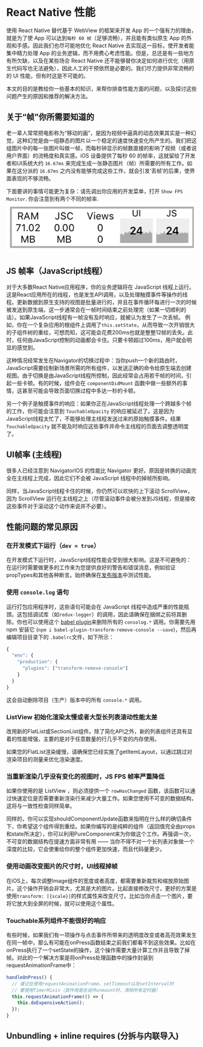 # React Native 性能

使用 React Native 替代基于 WebView 的框架来开发 App 的一个强有力的理由，就是为了使 App 可以达到`每秒 60 帧`（足够流畅），并且能有类似原生 App 的外观和手感。因此我们也尽可能地优化 React Native 去实现这一目标，使开发者能集中精力处理 App 的业务逻辑，而不用费心考虑性能。但是，总还是有一些地方有所欠缺，以及在某些场合 React Native 还不能够替你决定如何进行优化（用原生代码写也无法避免），因此人工的干预依然是必要的。我们尽力提供非常流畅的的 UI 性能，但有时这是不可能的。

本文的目的是教给你一些基本的知识，来帮你排查性能方面的问题，以及探讨这些问题产生的原因和推荐的解决方法。

## 关于“帧”你所需要知道的

老一辈人常常把电影称为“移动的画”，是因为视频中逼真的动态效果其实是一种幻觉，这种幻觉是由一组静态的图片以一个稳定的速度快速变化所产生的。我们把这组图片中的每一张图片叫做一帧，而每秒钟显示的帧数直接的影响了视频（或者说用户界面）的流畅度和真实感。iOS 设备提供了每秒 60 的帧率，这就留给了开发者和UI系统大约 `16.67ms` 来完成生成一张静态图片（帧）所需要的所有工作。如果在这分派的 `16.67ms` 之内没有能够完成这些工作，就会引发‘丢帧’的后果，使界面表现的不够流畅。

下面要讲的事情可能更为复杂：请先调出你应用的开发菜单，打开 `Show FPS Monitor`. 你会注意到有两个不同的帧率.
![PerfUtil.png](/images/PerfUtil.png)

## JS 帧率（JavaScript线程）

对于大多数React Native应用程序，你的业务逻辑将在 JavaScript 线程上运行。这是React应用所在的线程，也是发生API调用，以及处理触摸事件等操作的线程。更新数据到原生支持的视图是批量进行的，并且在事件循环每进行一次的时候被发送到原生端，这一步通常会在一帧时间结束之前处理完（如果一切顺利的话）。如果JavaScript线程有一帧没有及时响应，就被认为发生了一次丢帧。 例如，你在一个复杂应用的根组件上调用了`this.setState`，从而导致一次开销很大的子组件树的重绘，可想而知，这可能会花费200ms也就是整整12帧的丢失。此时，任何由JavaScript控制的动画都会卡住。只要卡顿超过100ms，用户就会明显的感觉到。

这种情况经常发生在Navigator的切换过程中：当你push一个新的路由时，JavaScript需要绘制新场景所需的所有组件，以发送正确的命令给原生端去创建视图。由于切换是由JavaScript线程所控制，因此经常会占用若干帧的时间，引起一些卡顿。有的时候，组件会在 `componentDidMount` 函数中做一些额外的事情，这甚至可能会导致页面切换过程中多达一秒的卡顿。

另一个例子是触摸事件的响应：如果你正在JavaScript线程处理一个跨越多个帧的工作，你可能会注意到 `TouchableOpacity` 的响应被延迟了。这是因为JavaScript线程太忙了，不能够处理主线程发送过来的原始触摸事件。结果 `TouchableOpacity` 就不能及时响应这些事件并命令主线程的页面去调整透明度了。

## UI帧率 (主线程)

很多人已经注意到 NavigatorIOS 的性能比 Navigator 更好。原因是转换的动画完全在主线程上完成，因此它们不会被 JavaScript 线程中的掉帧所影响。

同样，当JavaScript线程卡住的时候，你仍然可以欢快的上下滚动 ScrollView，因为 ScrollView 运行在主线程之上（尽管滚动事件会被分发到JS线程，但是接收这些事件对于滚动这个动作来说并不必要）。

## 性能问题的常见原因

### 在开发模式下运行（`dev = true`）

在开发模式下运行时，JavaScript线程性能会受到很大影响。这是不可避免的：在运行时需要做更多的工作来为您提供良好的警告和错误消息，例如验证propTypes和其他各种断言。始终确保在[发布版本](https://facebook.github.io/react-native/docs/running-on-device#building-your-app-for-production)中测试性能。

### 使用 `console.log` 语句

运行打包应用程序时，这些语句可能会在 JavaScript 线程中造成严重的性能瓶颈。这包括调试库（如`redux-logger`）的调用，因此请确保在捆绑之前将其删除。你也可以使用这个 [babel plugin](https://babeljs.io/docs/en/babel-plugin-transform-remove-console/)来删除所有的 `consolog.*` 调用。你需要先用 npm 安装它 (`npm i babel-plugin-transform-remove-console --save`)，然后再编辑项目目录下的 `.babelrc`文件，如下所示：

```js
{
  "env": {
    "production": {
      "plugins": ["transform-remove-console"]
    }
  }
}
```

这会自动删除项目（生产）版本中的所有 `console.*` 调用。

### ListView 初始化渲染太慢或者大型长列表滚动性能太差

改用新的FlatList或SectionList组件。除了简化API之外，新的列表组件还具有显着的性能增强，主要的是对于任意数量的行几乎不变的内存使用。

如果您的FlatList渲染缓慢，请确保您已经实施了getItemLayout，以通过跳过对渲染项目的测量来优化渲染速度。

### 当重新渲染几乎没有变化的视图时，JS FPS 帧率严重降低

如果你使用的是 ListView ，则必须提供一个 `rowHasChanged` 函数，该函数可以通过快速定位是否需要重新渲染行来减少大量工作。如果您使用不可变的数据结构，这将与一致性检查同样简单。

同样的，你可以实现shouldComponentUpdate函数来指明在什么样的确切条件下，你希望这个组件得到重绘。如果你编写的是纯粹的组件（返回值完全由props和state所决定），你可以利用PureComponent来为你做这个工作。再强调一次，不可变的数据结构在提速方面非常有用 —— 当你不得不对一个长列表对象做一个深度的比较，它会使重绘你的整个组件更加快速，而且代码量更少。

### 使用动画改变图片的尺寸时，UI线程掉帧

在iOS上，每次调整Image组件的宽度或者高度，都需要重新裁剪和缩放原始图片。这个操作开销会非常大，尤其是大的图片。比起直接修改尺寸，更好的方案是使用`transform: [{scale}]`的样式属性来改变尺寸。比如当你点击一个图片，要将它放大到全屏的时候，就可以使用这个属性。

### Touchable系列组件不能很好的响应

有些时候，如果我们有一项操作与点击事件所带来的透明度改变或者高亮效果发生在同一帧中，那么有可能在onPress函数结束之前我们都看不到这些效果。比如在onPress执行了一个setState的操作，这个操作需要大量计算工作并且导致了掉帧。对此的一个解决方案是将onPress处理函数中的操作封装到requestAnimationFrame中：

```js
handleOnPress() {
  // 谨记在使用requestAnimationFrame、setTimeout以及setInterval时
  // 要使用TimerMixin（其作用是在组件unmount时，清除所有定时器）
  this.requestAnimationFrame(() => {
    this.doExpensiveAction();
  });
}
```

## Unbundling + inline requires (分拆与内联导入)